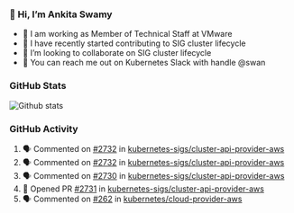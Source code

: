 ### 👋 Hi, I’m Ankita Swamy 

- 💼 I am working as Member of Technical Staff at VMware
- 👀 I have recently started contributing to SIG cluster lifecycle 
- 💞️ I’m looking to collaborate on SIG cluster lifecycle
- 💬 You can reach me out on Kubernetes Slack with handle @swan

### GitHub Stats
![Github stats](https://github-readme-stats.vercel.app/api?username=Ankitasw&count_private=true&show_icons=true&theme=tokyonight)

### GitHub Activity 
<!--START_SECTION:activity-->
1. 🗣 Commented on [#2732](https://github.com/kubernetes-sigs/cluster-api-provider-aws/issues/2732) in [kubernetes-sigs/cluster-api-provider-aws](https://github.com/kubernetes-sigs/cluster-api-provider-aws)
2. 🗣 Commented on [#2732](https://github.com/kubernetes-sigs/cluster-api-provider-aws/issues/2732) in [kubernetes-sigs/cluster-api-provider-aws](https://github.com/kubernetes-sigs/cluster-api-provider-aws)
3. 🗣 Commented on [#2730](https://github.com/kubernetes-sigs/cluster-api-provider-aws/issues/2730) in [kubernetes-sigs/cluster-api-provider-aws](https://github.com/kubernetes-sigs/cluster-api-provider-aws)
4. 💪 Opened PR [#2731](https://github.com/kubernetes-sigs/cluster-api-provider-aws/pull/2731) in [kubernetes-sigs/cluster-api-provider-aws](https://github.com/kubernetes-sigs/cluster-api-provider-aws)
5. 🗣 Commented on [#262](https://github.com/kubernetes/cloud-provider-aws/issues/262) in [kubernetes/cloud-provider-aws](https://github.com/kubernetes/cloud-provider-aws)
<!--END_SECTION:activity-->
